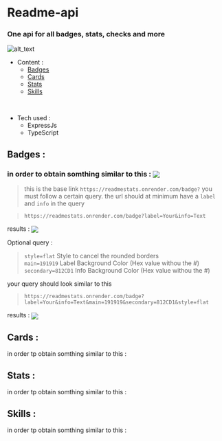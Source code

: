 # Readme-api
### One api for all badges, stats, checks and more

![alt_text](https://readmestats.onrender.com/badge?label=Build&info=-version)

- Content :
  - [Badges](#badges)
  - [Cards](#cards)
  - [Stats](#stats)
  - [Skills](#skills)
  
<br>

- Tech used :
    - ExpressJs
    - TypeScript
<h2 id="badges">Badges :</h2>
<p>

   ### in order to obtain somthing similar to this :  <img align="center" src='https://readmestats.onrender.com/badge?label=Your&info=Badge'>
   > this is the base link `https://readmestats.onrender.com/badge?`
   you must follow a certain query.
   the url should at minimum have a ```label``` and ```info``` in the query

   >`https://readmestats.onrender.com/badge?label=Your&info=Text`

   results :
   <img align="center" src='https://readmestats.onrender.com/badge?label=Your&info=Text'>
   
   Optional query :
   > ```style=flat``` Style to cancel the rounded borders <br>
   > ```main=191919``` Label Background Color (Hex value withou the #) <br>
   > ```secondary=812CD1``` Info Background Color  (Hex value withou the #)

   your query should look similar to this
   > `https://readmestats.onrender.com/badge?label=Your&info=Text&main=191919&secondary=812CD1&style=flat`

   results :
   <img align="center" src='https://readmestats.onrender.com/badge?label=Your&info=Text&main=191919&secondary=812CD1&style=flat'>
</p>
<h2 id="cards">Cards :</h2>
<p>
    in order tp obtain somthing similar to this :
</p>
<h2 id="stats">Stats :</h2>
<p>
    in order tp obtain somthing similar to this :
</p>
<h2 id="skills">Skills :</h2>
<p>
    in order tp obtain somthing similar to this :
</p>

